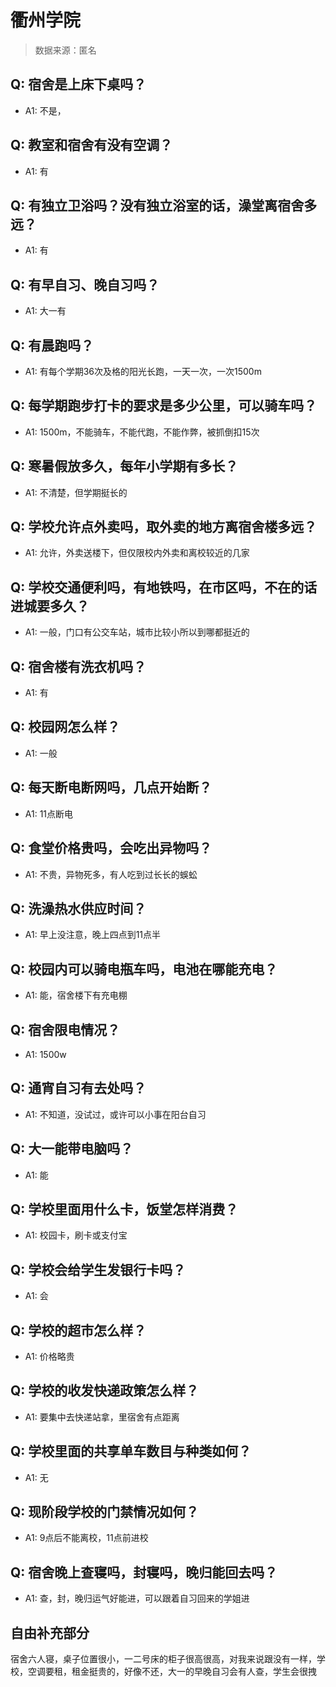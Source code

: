 # 衢州学院

> 数据来源：匿名

## Q: 宿舍是上床下桌吗？

- A1: 不是，

## Q: 教室和宿舍有没有空调？

- A1: 有

## Q: 有独立卫浴吗？没有独立浴室的话，澡堂离宿舍多远？

- A1: 有

## Q: 有早自习、晚自习吗？

- A1: 大一有

## Q: 有晨跑吗？

- A1: 有每个学期36次及格的阳光长跑，一天一次，一次1500m

## Q: 每学期跑步打卡的要求是多少公里，可以骑车吗？

- A1: 1500m，不能骑车，不能代跑，不能作弊，被抓倒扣15次

## Q: 寒暑假放多久，每年小学期有多长？

- A1: 不清楚，但学期挺长的

## Q: 学校允许点外卖吗，取外卖的地方离宿舍楼多远？

- A1: 允许，外卖送楼下，但仅限校内外卖和离校较近的几家

## Q: 学校交通便利吗，有地铁吗，在市区吗，不在的话进城要多久？

- A1: 一般，门口有公交车站，城市比较小所以到哪都挺近的

## Q: 宿舍楼有洗衣机吗？

- A1: 有

## Q: 校园网怎么样？

- A1: 一般

## Q: 每天断电断网吗，几点开始断？

- A1: 11点断电

## Q: 食堂价格贵吗，会吃出异物吗？

- A1: 不贵，异物死多，有人吃到过长长的蜈蚣

## Q: 洗澡热水供应时间？

- A1: 早上没注意，晚上四点到11点半

## Q: 校园内可以骑电瓶车吗，电池在哪能充电？

- A1: 能，宿舍楼下有充电棚

## Q: 宿舍限电情况？

- A1: 1500w

## Q: 通宵自习有去处吗？

- A1: 不知道，没试过，或许可以小事在阳台自习

## Q: 大一能带电脑吗？

- A1: 能

## Q: 学校里面用什么卡，饭堂怎样消费？

- A1: 校园卡，刷卡或支付宝

## Q: 学校会给学生发银行卡吗？

- A1: 会

## Q: 学校的超市怎么样？

- A1: 价格略贵

## Q: 学校的收发快递政策怎么样？

- A1: 要集中去快递站拿，里宿舍有点距离

## Q: 学校里面的共享单车数目与种类如何？

- A1: 无

## Q: 现阶段学校的门禁情况如何？

- A1: 9点后不能离校，11点前进校

## Q: 宿舍晚上查寝吗，封寝吗，晚归能回去吗？

- A1: 查，封，晚归运气好能进，可以跟着自习回来的学姐进

## 自由补充部分

宿舍六人寝，桌子位置很小，一二号床的柜子很高很高，对我来说跟没有一样，学校，空调要租，租金挺贵的，好像不还，大一的早晚自习会有人查，学生会很拽